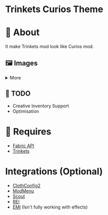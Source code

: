 # Trinkets Curios Theme
# 📖 About
It make Trinkets mod look like Curios mod.

## 🖼️ Images
<details>
<summary>More</summary>

![Player Inventory Preview](https://raw.githubusercontent.com/jptrzy/trinkets-curios-theme-mod/1.19/images/preview.png)

</details>

## 📅 TODO
* Creative Inventory Support
* Optimisation

# 📝 Requires
* [Fabric API](https://modrinth.com/mod/P7dR8mSH)
* [Trinkets](https://modrinth.com/mod/5aaWibi9)

# Integrations (Optional)
* [ClothConfig2](https://modrinth.com/mod/9s6osm5g)
* [ModMenu](https://modrinth.com/mod/mOgUt4GM)
* [Scout](https://modrinth.com/mod/QRYqnI15)
* [REI](https://modrinth.com/mod/nfn13YXA)
* [EMI](https://modrinth.com/mod/nfn13YXA) (Isn't fully working with effects)


